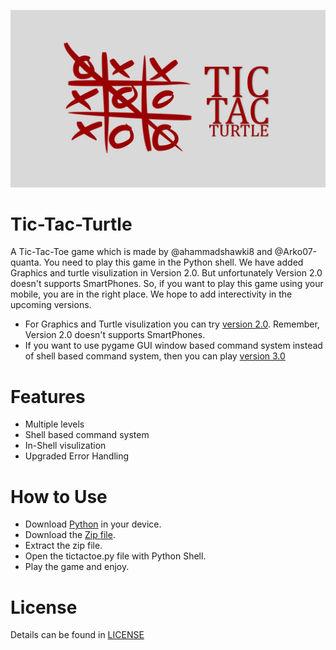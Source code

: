 ![tick](https://github.com/ahammadshawki8/Tic-Tac-Turtle/blob/master/tic.jpg)
# Tic-Tac-Turtle
A Tic-Tac-Toe game which is made by @ahammadshawki8 and @Arko07-quanta. You need to play this game in the Python shell. We have added Graphics and turtle visulization in Version 2.0. But unfortunately Version 2.0 doesn't supports SmartPhones. So, if you want to play this game using your mobile, you are in the right place. We hope to add interectivity in the upcoming versions.

* For Graphics and Turtle visulization you can try [version 2.0](https://github.com/ahammadshawki8/Tic-Tac-Turtle/tree/V2.0). Remember, Version 2.0 doesn't supports SmartPhones.
* If you want to use pygame GUI window based command system instead of shell based command system, then you can play [version 3.0](https://github.com/ahammadshawki8/Tic-Tac-Turtle)

# Features
* Multiple levels
* Shell based command system
* In-Shell visulization
* Upgraded Error Handling

# How to Use
* Download [Python](https://www.python.org/downloads/) in your device.
* Download the [Zip file](https://codeload.github.com/ahammadshawki8/Tic-Tac-Turtle/zip/V1.0).
* Extract the zip file.
* Open the tictactoe.py file with Python Shell.
* Play the game and enjoy.

# License
Details can be found in [LICENSE](LICENSE)

